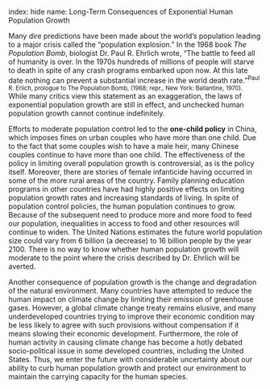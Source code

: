 index: hide
name: Long-Term Consequences of Exponential Human Population Growth

Many dire predictions have been made about the world’s population leading to a major crisis called the “population explosion.” In the 1968 book  *The Population Bomb*, biologist Dr. Paul R. Ehrlich wrote, “The battle to feed all of humanity is over. In the 1970s hundreds of millions of people will starve to death in spite of any crash programs embarked upon now. At this late date nothing can prevent a substantial increase in the world death rate.”<sup>Paul R. Erlich, prologue to The Population Bomb, (1968; repr., New York: Ballantine, 1970).</sup>  While many critics view this statement as an exaggeration, the laws of exponential population growth are still in effect, and unchecked human population growth cannot continue indefinitely.

Efforts to moderate population control led to the  **one-child policy** in China, which imposes fines on urban couples who have more than one child. Due to the fact that some couples wish to have a male heir, many Chinese couples continue to have more than one child. The effectiveness of the policy in limiting overall population growth is controversial, as is the policy itself. Moreover, there are stories of female infanticide having occurred in some of the more rural areas of the country. Family planning education programs in other countries have had highly positive effects on limiting population growth rates and increasing standards of living. In spite of population control policies, the human population continues to grow. Because of the subsequent need to produce more and more food to feed our population, inequalities in access to food and other resources will continue to widen. The United Nations estimates the future world population size could vary from 6 billion (a decrease) to 16 billion people by the year 2100. There is no way to know whether human population growth will moderate to the point where the crisis described by Dr. Ehrlich will be averted.

Another consequence of population growth is the change and degradation of the natural environment. Many countries have attempted to reduce the human impact on climate change by limiting their emission of greenhouse gases. However, a global climate change treaty remains elusive, and many underdeveloped countries trying to improve their economic condition may be less likely to agree with such provisions without compensation if it means slowing their economic development. Furthermore, the role of human activity in causing climate change has become a hotly debated socio-political issue in some developed countries, including the United States. Thus, we enter the future with considerable uncertainty about our ability to curb human population growth and protect our environment to maintain the carrying capacity for the human species.
